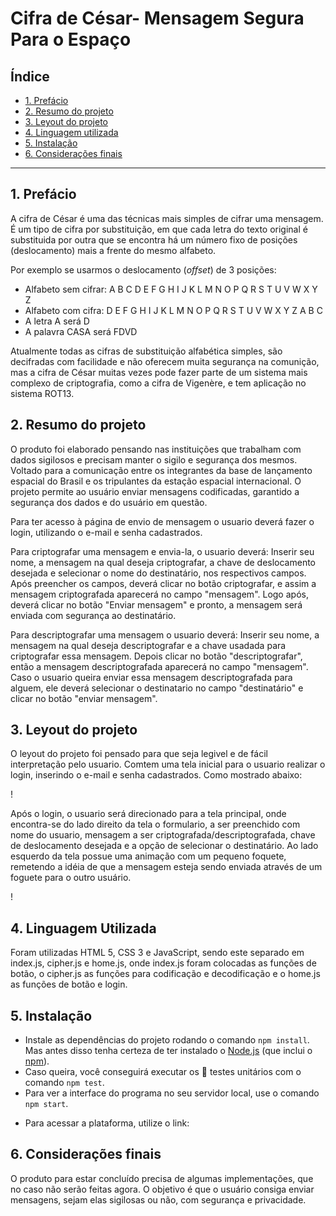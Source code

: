 # Cifra de César- Mensagem Segura Para o Espaço

## Índice

- [1. Prefácio](#1-prefácio)
- [2. Resumo do projeto](#2-resumo-do-projeto)
- [3. Leyout do projeto](#3-leyout-do-projeto)
- [4. Linguagem utilizada](#4-objetivos-de-aprendizagem)
- [5. Instalação](#5-Instalação)
- [6. Considerações finais](#6-considerações-finais)

---

## 1. Prefácio

A cifra de César é uma das técnicas mais simples de cifrar uma mensagem. É um
tipo de cifra por substituição, em que cada letra do texto original é
substituida por outra que se encontra há um número fixo de posições
(deslocamento) mais a frente do mesmo alfabeto.

Por exemplo se usarmos o deslocamento (_offset_) de 3 posições:

- Alfabeto sem cifrar: A B C D E F G H I J K L M N O P Q R S T U V W X Y Z
- Alfabeto com cifra: D E F G H I J K L M N O P Q R S T U V W X Y Z A B C
- A letra A será D
- A palavra CASA será FDVD

Atualmente todas as cifras de substituição alfabética simples, são decifradas
com facilidade e não oferecem muita segurança na comunição, mas a cifra de César
muitas vezes pode fazer parte de um sistema mais complexo de criptografia, como
a cifra de Vigenère, e tem aplicação no sistema ROT13.

## 2. Resumo do projeto

O produto foi elaborado pensando nas instituições que trabalham com dados sigilosos e precisam manter o sigilo e segurança dos mesmos. Voltado para a comunicação entre os integrantes da base de lançamento espacial do Brasil e os tripulantes da estação espacial internacional. O projeto permite ao usuário enviar mensagens codificadas, garantido a segurança dos dados e do usuário em questão.

Para ter acesso à página de envio de mensagem o usuario deverá fazer o login, utilizando o e-mail e senha cadastrados.

Para criptografar uma mensagem e envia-la, o usuario deverá:
Inserir seu nome, a mensagem na qual deseja criptografar, a chave de deslocamento desejada e selecionar o nome do destinatário, nos respectivos campos. Após preencher os campos, deverá clicar no botão criptografar, e assim a mensagem criptografada aparecerá no campo "mensagem". Logo após, deverá clicar no botão "Enviar mensagem" e pronto, a mensagem será enviada com segurança ao destinatário.

Para descriptografar uma mensagem o usuario deverá:
Inserir seu nome, a mensagem na qual deseja descriptografar e a chave usadada para criptografar essa mensagem. Depois clicar no botão "descriptografar", então a mensagem descriptografada aparecerá no campo "mensagem". Caso o usuario queira enviar essa mensagem descriptografada para alguem, ele deverá selecionar o destinatario no campo "destinatário" e clicar no botão "enviar mensagem".

## 3. Leyout do projeto

O leyout do projeto foi pensado para que seja legivel e de fácil interpretação pelo usuario.
Comtem uma tela inicial para o usuario realizar o login, inserindo o e-mail e senha cadastrados. Como mostrado abaixo:

! [](home_page.gif)

Após o login, o usuario será direcionado para a tela principal, onde encontra-se do lado direito da tela o formulario, a ser preenchido com nome do usuario, mensagem a ser criptografada/descriptografada, chave de deslocamento desejada e a opção de selecionar o destinatário.
Ao lado esquerdo da tela possue uma animação com um pequeno foquete, remetendo a idéia de que a mensagem esteja sendo enviada através de um foguete para o outro usuário.

! [](message_page.gif)

## 4. Linguagem Utilizada

Foram utilizadas HTML 5, CSS 3 e JavaScript, sendo este separado em index.js, cipher.js e home.js, onde index.js foram colocadas as funções de botão, o cipher.js as funções para codificação e decodificação e o home.js as funções de botão e login.

## 5. Instalação

- Instale as dependências do projeto rodando o comando `npm install`. Mas
  antes disso tenha certeza de ter instalado o [Node.js](https://nodejs.org/)
  (que inclui o [npm](https://docs.npmjs.com/)).
- Caso queira, você conseguirá executar os :traffic_light: testes
  unitários com o comando `npm test`.
- Para ver a interface do programa no seu servidor local, use o comando `npm start`.

* Para acessar a plataforma, utilize o link:

## 6. Considerações finais

O produto para estar concluído precisa de algumas implementações, que no caso não serão feitas agora. O objetivo é que o usuário consiga enviar mensagens, sejam elas sigilosas ou não, com segurança e privacidade.
